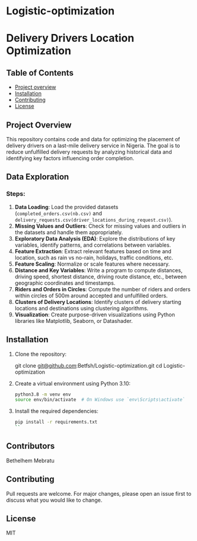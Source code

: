 # Logistic-optimization

# Delivery Drivers Location Optimization

## Table of Contents
- [Project overview](#introduction)
- [Installation](#installation)
- [Contributing](#contributing)
- [License](#license)

## Project Overview

This repository contains code and data for optimizing the placement of delivery drivers on a last-mile delivery service in Nigeria. The goal is to reduce unfulfilled delivery requests by analyzing historical data and identifying key factors influencing order completion.

## Data Exploration

### Steps:

1. **Data Loading**: Load the provided datasets (`completed_orders.csv(nb.csv)` and `delivery_requests.csv(driver_locations_during_request.csv)`).
2. **Missing Values and Outliers**: Check for missing values and outliers in the datasets and handle them appropriately.
3. **Exploratory Data Analysis (EDA)**: Explore the distributions of key variables, identify patterns, and correlations between variables.
4. **Feature Extraction**: Extract relevant features based on time and location, such as rain vs no-rain, holidays, traffic conditions, etc.
5. **Feature Scaling**: Normalize or scale features where necessary.
6. **Distance and Key Variables**: Write a program to compute distances, driving speed, shortest distance, driving route distance, etc., between geographic coordinates and timestamps.
7. **Riders and Orders in Circles**: Compute the number of riders and orders within circles of 500m around accepted and unfulfilled orders.
8. **Clusters of Delivery Locations**: Identify clusters of delivery starting locations and destinations using clustering algorithms.
9. **Visualization**: Create purpose-driven visualizations using Python libraries like Matplotlib, Seaborn, or Datashader.

## Installation

1. Clone the repository:

    git clone git@github.com:Betfsh/Logistic-optimization.git
    cd Logistic-optimization

2. Create a virtual environment using Python 3.10:
    ```bash
    python3.8 -m venv env
    source env/bin/activate  # On Windows use `env\Scripts\activate`
    ```

3. Install the required dependencies:
    ```bash
    pip install -r requirements.txt
    ``

## Contributors
Bethelhem Mebratu

## Contributing
Pull requests are welcome. For major changes, please open an issue first to discuss what you would like to change.

## License
MIT